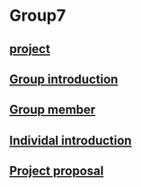 
# Group7 
## [project](https://github.com/TKUIITFCChang/POSS107G07/blob/master/main.php)
## [Group introduction](https://github.com/TKUIITFCChang/POSS107G07/blob/master/GroupIntroduction.txt)
## [Group member](https://github.com/TKUIITFCChang/POSS107G07/blob/master/groupmember.txt)
## [Individal introduction](https://github.com/TKUIITFCChang/POSS107G07/blob/master/individal%20introduction.txt)
## [Project proposal](https://github.com/TKUIITFCChang/POSS107G07/blob/master/project%20proposal.txt)

